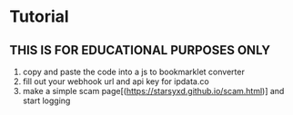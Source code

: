 # Tutorial
## THIS IS FOR EDUCATIONAL PURPOSES ONLY
1. copy and paste the code into a js to bookmarklet converter
2. fill out your webhook url and api key for ipdata.co
3. make a simple scam page[(https://starsyxd.github.io/scam.html)] and start logging
